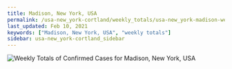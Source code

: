 ```yaml
---
title: Madison, New York, USA
permalink: /usa-new_york-cortland/weekly_totals/usa-new_york-madison-weekly_totals.html
last_updated: Feb 10, 2021
keywords: ["Madison, New York, USA", "weekly totals"]
sidebar: usa-new_york-cortland_sidebar
---
```


![Weekly Totals of Confirmed Cases for Madison, New York, USA](/covid_tracker/images/graphs/usa-new_york-madison-weekly_totals_graph.png)
